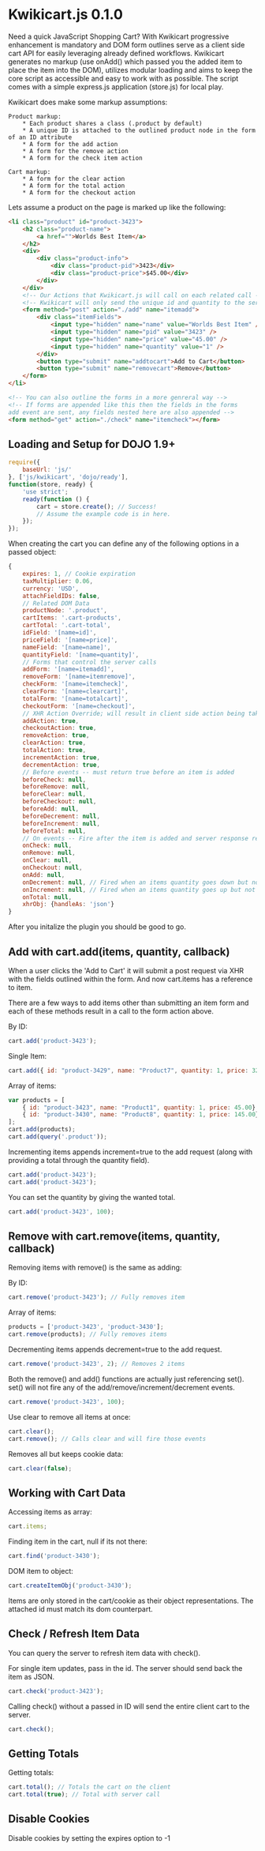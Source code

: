 Kwikicart.js 0.1.0
===========================
Need a quick JavaScript Shopping Cart? With Kwikicart progressive enhancement is mandatory and DOM form outlines serve as a client side cart API for easily leveraging already defined workflows. Kwikicart generates no markup (use onAdd() which passed you the added item to place the item into the DOM), utilizes modular loading and aims to keep the core script as accessible and easy to work with as possible. The script comes with a simple express.js application (store.js) for local play.

Kwikicart does make some markup assumptions:

	Product markup:
		* Each product shares a class (.product by default)
		* A unique ID is attached to the outlined product node in the form of an ID attribute
		* A form for the add action
		* A form for the remove action
		* A form for the check item action

	Cart markup:
		* A form for the clear action
		* A form for the total action
		* A form for the checkout action

Lets assume a product on the page is marked up like the following:

```html
<li class="product" id="product-3423">
	<h2 class="product-name">
		<a href="">Worlds Best Item</a>
	</h2>
	<div>
		<div class="product-info">
			<div class="product-pid">3423</div>
			<div class="product-price">$45.00</div>
		</div>
	</div>
	<!-- Our Actions that Kwikicart.js will call on each related call -->
	<!-- Kwikicart will only send the unique id and quantity to the server -->
	<form method="post" action="./add" name="itemadd">
		<div class="itemFields">
			<input type="hidden" name="name" value="Worlds Best Item" />
			<input type="hidden" name="pid" value="3423" />
			<input type="hidden" name="price" value="45.00" />
			<input type="hidden" name="quantity" value="1" />
		</div>
		<button type="submit" name="addtocart">Add to Cart</button>
		<button type="submit" name="removecart">Remove</button>
	</form>
</li>

<!-- You can also outline the forms in a more genreral way -->
<!-- If forms are appended like this then the fields in the forms 
add event are sent, any fields nested here are also appended -->
<form method="get" action="./check" name="itemcheck"></form>

```
## Loading and Setup for DOJO 1.9+ ##
```js
require({
	baseUrl: 'js/'
}, ['js/kwikicart', 'dojo/ready'], 
function(store, ready) {
	'use strict';
	ready(function () {	
		cart = store.create(); // Success!
		// Assume the example code is in here.
	});
});
```

When creating the cart you can define any of the following options in a passed object:
```js
{
	expires: 1, // Cookie expiration
	taxMultiplier: 0.06,
	currency: 'USD',
	attachFieldIDs: false,
	// Related DOM Data
	productNode: '.product',
	cartItems: '.cart-products',
	cartTotal: '.cart-total',
	idField: '[name=id]',
	priceField: '[name=price]',
	nameField: '[name=name]',
	quantityField: '[name=quantity]',
	// Forms that control the server calls
	addForm: '[name=itemadd]',
	removeForm: '[name=itemremove]',
	checkForm: '[name=itemcheck]',
	clearForm: '[name=clearcart]',
	totalForm: '[name=totalcart]',
	checkoutForm: '[name=checkout]',
	// XHR Action Override; will result in client side action being taken only
	addAction: true,
	checkoutAction: true,
	removeAction: true,
	clearAction: true,
	totalAction: true,
	incrementAction: true, 
	decrementAction: true,
	// Before events -- must return true before an item is added
	beforeCheck: null,
	beforeRemove: null,
	beforeClear: null,
	beforeCheckout: null,
	beforeAdd: null,
	beforeDecrement: null,
	beforeIncrement: null,
	beforeTotal: null,
	// On events -- Fire after the item is added and server response received
	onCheck: null,
	onRemove: null,
	onClear: null,
	onCheckout: null,
	onAdd: null,
	onDecrement: null, // Fired when an items quantity goes down but not to 0
	onIncrement: null, // Fired when an items quantity goes up but not on 1
	onTotal: null,
	xhrObj: {handleAs: 'json'}
}
```

After you initalize the plugin you should be good to go.

## Add with cart.add(items, quantity, callback) ##

When a user clicks the 'Add to Cart' it will submit a post
request via XHR with the fields outlined within the form. And now
cart.items has a reference to item.

There are a few ways to add items other than submitting
an item form and each of these methods result in a call to
the form action above.

By ID:
```js
cart.add('product-3423'); 
```
Single Item:
```js
cart.add({ id: "product-3429", name: "Product7", quantity: 1, price: 325.00});
```
Array of items:
```js
var products = [
	{ id: "product-3423", name: "Product1", quantity: 1, price: 45.00},
	{ id: "product-3430", name: "Product8", quantity: 1, price: 145.00}
];
cart.add(products);
cart.add(query('.product'));
```

Incrementing items appends increment=true to the add request (along with providing a total through the quantity field).
```js
cart.add('product-3423'); 
cart.add('product-3423'); 
```

You can set the quantity by giving the wanted total.
```js
cart.add('product-3423', 100); 
```
## Remove with cart.remove(items, quantity, callback) ##

Removing items with remove() is the same as adding:

By ID:
```js
cart.remove('product-3423'); // Fully removes item
```

Array of items: 
```js
products = ['product-3423', 'product-3430'];
cart.remove(products); // Fully removes items
```

Decrementing items appends decrement=true to the add request.
```js
cart.remove('product-3423', 2); // Removes 2 items
```

Both the remove() and add() functions are actually just referencing set().
set() will not fire any of the add/remove/increment/decrement events.
```js
cart.remove('product-3423', 100);
```

Use clear to remove all items at once:
```js
cart.clear();
cart.remove(); // Calls clear and will fire those events
```

Removes all but keeps cookie data:
```js
cart.clear(false);
```

## Working with Cart Data ##

Accessing items as array:
```js
cart.items;
```

Finding item in the cart, null if its not there:
```js
cart.find('product-3430');
```

DOM item to object:
```js
cart.createItemObj('product-3430');
```

Items are only stored in the cart/cookie as their object representations. The attached id must match its dom counterpart. 

## Check / Refresh Item Data ##
You can query the server to refresh item data with check().

For single item updates, pass in the id. The server should send back the item as JSON.
```js
cart.check('product-3423');
```
Calling check() without a passed in ID will send the entire client cart to the server.
```js
cart.check();
```

## Getting Totals ##

Getting totals:
```js
cart.total(); // Totals the cart on the client
cart.total(true); // Total with server call
```

## Disable Cookies ##

Disable cookies by setting the expires option to -1
